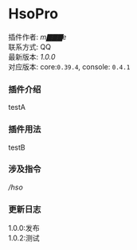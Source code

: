 # HsoPro
插件作者: *m▇▇▇e* <br>
联系方式: QQ <br>
最新版本: *1.0.0* <br>
对应版本: core:```0.39.4```, console: ```0.4.1``` <br>
### 插件介绍
testA
### 插件用法
testB
### 涉及指令
*/hso*
### 更新日志
1.0.0:发布<br>1.0.2:测试
